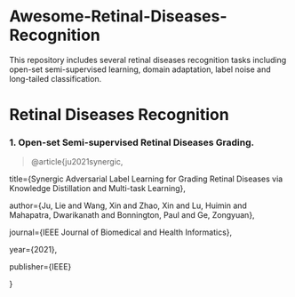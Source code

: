 # Awesome-Retinal-Diseases-Recognition
This repository includes several retinal diseases recognition tasks including open-set semi-supervised learning, domain adaptation, label noise and long-tailed classification.

# Retinal Diseases Recognition
### 1. Open-set Semi-supervised Retinal Diseases Grading.

>@article{ju2021synergic,
>
  title={Synergic Adversarial Label Learning for Grading Retinal Diseases via Knowledge Distillation and Multi-task Learning},
  
  author={Ju, Lie and Wang, Xin and Zhao, Xin and Lu, Huimin and Mahapatra, Dwarikanath and Bonnington, Paul and Ge, Zongyuan},
  
  journal={IEEE Journal of Biomedical and Health Informatics},
  
  year={2021},
  
  publisher={IEEE}
  
}

